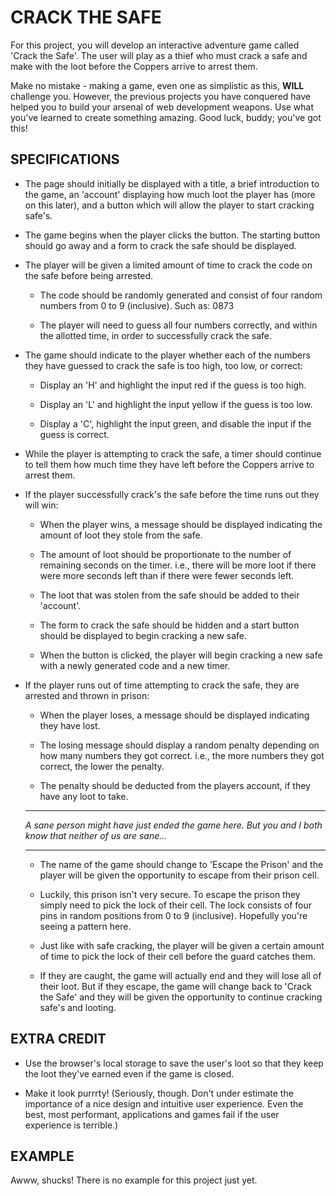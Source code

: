 # CRACK THE SAFE
For this project, you will develop an interactive adventure game called 'Crack the Safe'. The user will play as a thief who must crack a safe and make with the loot before the Coppers arrive to arrest them.

Make no mistake - making a game, even one as simplistic as this, **WILL** challenge you. However, the previous projects you have conquered have helped you to build your arsenal of web development weapons. Use what you've learned to create something amazing. Good luck, buddy; you've got this!

## SPECIFICATIONS
  * The page should initially be displayed with a title, a brief introduction to the game, an 'account' displaying how much loot the player has (more on this later), and a button which will allow the player to start cracking safe's.

  * The game begins when the player clicks the button. The starting button should go away and a form to crack the safe should be displayed.

  * The player will be given a limited amount of time to crack the code on the safe before being arrested.

      * The code should be randomly generated and consist of four random numbers from 0 to 9 (inclusive). Such as: 0873

      * The player will need to guess all four numbers correctly, and within the allotted time, in order to successfully crack the safe.

  * The game should indicate to the player whether each of the numbers they have guessed to crack the safe is too high, too low, or correct:

      * Display an 'H' and highlight the input red if the guess is too high.

      * Display an 'L' and highlight the input yellow if the guess is too low.

      * Display a 'C', highlight the input green, and disable the input if the guess is correct.

  * While the player is attempting to crack the safe, a timer should continue to tell them how much time they have left before the Coppers arrive to arrest them.

  * If the player successfully crack's the safe before the time runs out they will win:

      * When the player wins, a message should be displayed indicating the amount of loot they stole from the safe.

      * The amount of loot should be proportionate to the number of remaining seconds on the timer. i.e., there will be more loot if there were more seconds left than if there were fewer seconds left.

      * The loot that was stolen from the safe should be added to their 'account'.

      * The form to crack the safe should be hidden and a start button should be displayed to begin cracking a new safe.

      * When the button is clicked, the player will begin cracking a new safe with a newly generated code and a new timer.

  * If the player runs out of time attempting to crack the safe, they are arrested and thrown in prison:

      * When the player loses, a message should be displayed indicating they have lost.

      * The losing message should display a random penalty depending on how many numbers they got correct. i.e., the more numbers they got correct, the lower the penalty.

      * The penalty should be deducted from the players account, if they have any loot to take.

      - - -

      *A sane person might have just ended the game here. But you and I both know that neither of us are sane...*

      - - -

      * The name of the game should change to 'Escape the Prison' and the player will be given the opportunity to escape from their prison cell.

      * Luckily, this prison isn't very secure. To escape the prison they simply need to pick the lock of their cell. The lock consists of four pins in random positions from 0 to 9 (inclusive). Hopefully you're seeing a pattern here.

      * Just like with safe cracking, the player will be given a certain amount of time to pick the lock of their cell before the guard catches them.

      * If they are caught, the game will actually end and they will lose all of their loot. But if they escape, the game will change back to 'Crack the Safe' and they will be given the opportunity to continue cracking safe's and looting.

## EXTRA CREDIT
  * Use the browser's local storage to save the user's loot so that they keep the loot they've earned even if the game is closed.

  * Make it look purrrty! (Seriously, though. Don't under estimate the importance of a nice design and intuitive user experience. Even the best, most performant, applications and games fail if the user experience is terrible.)

## EXAMPLE
Awww, shucks! There is no example for this project just yet.

